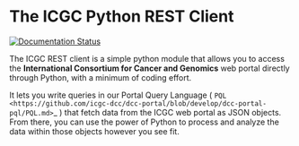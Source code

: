 The ICGC Python REST Client
============================

[![Documentation Status](https://readthedocs.org/projects/icgc-python/badge/?version=develop)](http://icgc-python.readthedocs.io/en/develop/?badge=develop)

The ICGC REST client is a simple python module that allows you to access the **International Consortium for Cancer and Genomics** web portal directly through Python, with a minimum of coding effort.

It lets you write queries in our Portal Query Language ( `PQL <https://github.com/icgc-dcc/dcc-portal/blob/develop/dcc-portal-pql/PQL.md>`_ ) that fetch data from the ICGC web portal as JSON objects. From there, you can use the power of Python to process and analyze the data within those objects however you see fit.  
